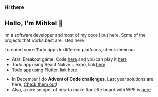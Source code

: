 ### Hi there 

## Hello, I'm Mihkel 👋

Im a software developer and most of my code I put here. Some of the projects that works best are listed here

I created some Todo apps in different platforms, check them out

- Atari Breakout game. Code [here](https://github.com/mtiganik/atariBreakout) and you can play it [here](https://mtiganik.com/)
- Todo app using React Native + expo, link [here](https://github.com/mtiganik/todo-app-rn-ts)
- Todo app using Flutter, link [here](https://github.com/mtiganik/flutter_todo_app)

* In December I do **Advent of Code challenges**. Last year solutions are here, [Check them out](https://github.com/mtiganik/AdventOfCode2023/)!
* Also, a nice snippet of how to make Roulette board with WPF is [here](https://github.com/mtiganik/Roulette)
<!--
**mtiganik/mtiganik** is a ✨ _special_ ✨ repository because its `README.md` (this file) appears on your GitHub profile.



Here are some ideas to get you started:

- 🔭 I’m currently working on ...
- 🌱 I’m currently learning ...
- 👯 I’m looking to collaborate on ...
- 🤔 I’m looking for help with ...
- 💬 Ask me about ...
- 📫 How to reach me: ...
- 😄 Pronouns: ...
- ⚡ Fun fact: ...
-->

